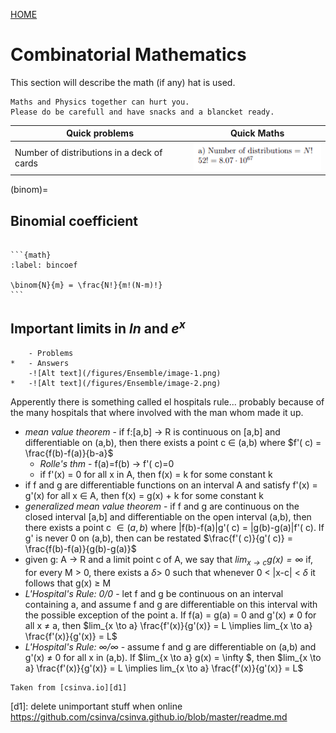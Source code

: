 [HOME](/source/index.rst)

# Combinatorial Mathematics

This section will describe the math (if any) hat is used.

```{warning}
Maths and Physics together can hurt you.
Please do be carefull and have snacks and a blancket ready.
```

|Quick problems | Quick Maths |
|-------- | :------:|
|Number of distributions in a deck of cards | ![Alt text](../../../figures/Ensemble/image.png)|


(binom)=
## Binomial coefficient

````{important} ***The binomial coefficient***

```{math}
:label: bincoef

\binom{N}{m} = \frac{N!}{m!(N-m)!}
```
````

## Important limits in $ln$ and $e^x$

```{list-table}
    - Problems
*   - Answers
    -![Alt text](/figures/Ensemble/image-1.png)
*   -![Alt text](/figures/Ensemble/image-2.png)

```

Apperently there is something called el hospitals rule... 
probably because of the many hospitals that where involved with the man whom made it up.

- *mean value theorem* - if f:[a,b] -> R is continuous on [a,b] and differentiable on (a,b), then there exists a point c $\in$ (a,b) where $f'( c) = \frac{f(b)-f(a)}{b-a}$
	- *Rolle's thm* - f(a)=f(b) -> f'( c)=0
	- if f'(x) = 0 for all x in A, then f(x) = k for some constant k
- if f and g are differentiable functions on an interval A and satisfy f'(x) = g'(x) for all x $\in$ A, then f(x) = g(x) + k for some constant k
- *generalized mean value theorem* - if f and g are continuous on the closed interval [a,b] and differentiable on the open interval (a,b), then there exists a point c $\in (a,b)$ where \|f(b)-f(a)\|g'( c) = \|g(b)-g(a)\|f'( c).  If g' is never 0 on (a,b), then can be restated $\frac{f'( c)}{g'( c)} = \frac{f(b)-f(a)}{g(b)-g(a)}$
- given g: A -> R and a limit point c of A, we say that *$lim_{x \to c} g(x) = \infty$* if, for every M > 0, there exists a $\delta$> 0 such that whenever 0 < \|x-c\| < $\delta$ it follows that g(x) ≥ M
- *L'Hospital's Rule: 0/0* - let f and g be continuous on an interval containing a, and assume f and g are differentiable on this interval with the possible exception of the point a.  If f(a) = g(a) = 0 and g'(x) ≠ 0 for all x ≠ a, then $lim_{x \to a} \frac{f'(x)}{g'(x)} = L \implies lim_{x \to a} \frac{f'(x)}{g'(x)} = L$
- *L'Hospital's Rule: $\infty / \infty$* - assume f and g are differentiable on (a,b)  and g'(x) ≠ 0 for all x in (a,b).  If $lim_{x \to a} g(x) = \infty $, then $lim_{x \to a} \frac{f'(x)}{g'(x)} = L \implies lim_{x \to a} \frac{f'(x)}{g'(x)} = L$ 

```{note}
Taken from [csinva.io][d1]

```



[d1]: delete unimportant stuff when online https://github.com/csinva/csinva.github.io/blob/master/readme.md